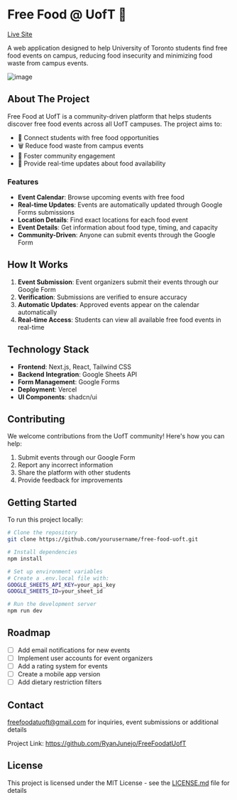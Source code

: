 # Free Food @ UofT 🍕

[Live Site](https://freefoodatuoft.vercel.app/)

A web application designed to help University of Toronto students find free food events on campus, reducing food insecurity and minimizing food waste from campus events.

![image](https://github.com/user-attachments/assets/41555d92-9ab0-4fe9-aeea-8cec656eae06)



## About The Project

Free Food at UofT is a community-driven platform that helps students discover free food events across all UofT campuses. The project aims to:

- 🎯 Connect students with free food opportunities
- 🗑️ Reduce food waste from campus events
- 🤝 Foster community engagement
- 📅 Provide real-time updates about food availability

### Features

- **Event Calendar**: Browse upcoming events with free food
- **Real-time Updates**: Events are automatically updated through Google Forms submissions
- **Location Details**: Find exact locations for each food event
- **Event Details**: Get information about food type, timing, and capacity
- **Community-Driven**: Anyone can submit events through the Google Form

## How It Works

1. **Event Submission**: Event organizers submit their events through our Google Form
2. **Verification**: Submissions are verified to ensure accuracy
3. **Automatic Updates**: Approved events appear on the calendar automatically
4. **Real-time Access**: Students can view all available free food events in real-time

## Technology Stack

- **Frontend**: Next.js, React, Tailwind CSS
- **Backend Integration**: Google Sheets API
- **Form Management**: Google Forms
- **Deployment**: Vercel
- **UI Components**: shadcn/ui

## Contributing

We welcome contributions from the UofT community! Here's how you can help:

1. Submit events through our Google Form
2. Report any incorrect information
3. Share the platform with other students
4. Provide feedback for improvements

## Getting Started

To run this project locally:

```bash
# Clone the repository
git clone https://github.com/yourusername/free-food-uoft.git

# Install dependencies
npm install

# Set up environment variables
# Create a .env.local file with:
GOOGLE_SHEETS_API_KEY=your_api_key
GOOGLE_SHEETS_ID=your_sheet_id

# Run the development server
npm run dev
```

## Roadmap

- [ ] Add email notifications for new events
- [ ] Implement user accounts for event organizers
- [ ] Add a rating system for events
- [ ] Create a mobile app version
- [ ] Add dietary restriction filters

## Contact

freefoodatuoft@gmail.com for inquiries, event submissions or additional details

Project Link: https://github.com/RyanJunejo/FreeFoodatUofT


## License

This project is licensed under the MIT License - see the [LICENSE.md](LICENSE.md) file for details
